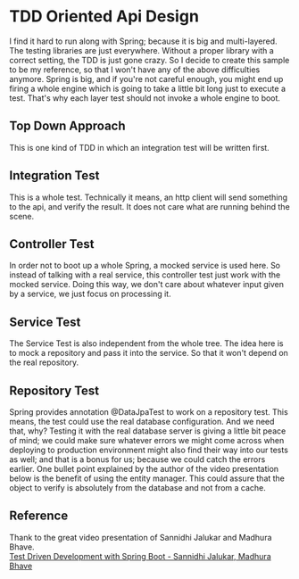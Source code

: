 # TDD Oriented Api Design
I find it hard to run along with Spring; because it is big and multi-layered. 
The testing libraries are just everywhere. 
Without a proper library with a correct setting, the TDD is just gone crazy. 
So I decide to create this sample to be my reference, so that I won't have any of the above difficulties anymore. 
Spring is big, and if you're not careful enough, you might end up firing a whole engine which is going to take a little bit long just to execute a test.
That's why each layer test should not invoke a whole engine to boot.

## Top Down Approach
This is one kind of TDD in which an integration test will be written first.  

## Integration Test
This is a whole test. Technically it means, an http client will send something to the api, and verify the result.
It does not care what are running behind the scene.

## Controller Test
In order not to boot up a whole Spring, a mocked service is used here.
So instead of talking with a real service, this controller test just work with the mocked service.
Doing this way, we don't care about whatever input given by a service, we just focus on processing it.

## Service Test
The Service Test is also independent from the whole tree. The idea here is to mock a repository and pass it into the service.
So that it won't depend on the real repository. 

## Repository Test
Spring provides annotation @DataJpaTest to work on a repository test. This means, the test could use the real database configuration.
And we need that, why? 
Testing it with the real database server is giving a little bit peace of mind; 
we could make sure whatever errors we might come across when deploying to production environment might also find their way into our tests as well; 
and that is a bonus for us; because we could catch the errors earlier. 
One bullet point explained by the author of the video presentation below is the benefit of using the entity manager.
This could assure that the object to verify is absolutely from the database and not from a cache.

## Reference
Thank to the great video presentation of Sannidhi Jalukar and Madhura Bhave.<br/>
[Test Driven Development with Spring Boot - Sannidhi Jalukar, Madhura Bhave](https://tanzu.vmware.com/content/springone-platform-2017/test-driven-development-with-spring-boot-sannidhi-jalukar-madhura-bhave)
